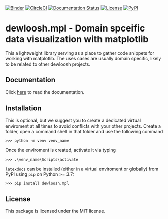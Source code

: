 [![Binder](https://mybinder.org/badge_logo.svg)](https://mybinder.org/v2/gh/dewloosh/PolyMesh/main?labpath=notebooks%5Cgrid.ipynb)
[![CircleCI](https://circleci.com/gh/dewloosh/PolyMesh.svg?style=shield)](https://circleci.com/gh/dewloosh/PolyMesh) 
[![Documentation Status](https://readthedocs.org/projects/polymesh/badge/?version=latest)](https://polymesh.readthedocs.io/en/latest/?badge=latest) 
[![License](https://img.shields.io/badge/License-MIT-yellow.svg)](https://opensource.org/licenses/MIT)
[![PyPI](https://badge.fury.io/py/PolyMesh.svg)](https://pypi.org/project/PolyMesh) 

# **dewloosh.mpl** - Domain spceific data visualization with matplotlib

This a lightweight library serving as a place to gather code snippets for
working with matplotlib. The uses cases are usually domain specific, likely to be related
to other dewloosh projects.

## **Documentation**

Click [here](https:/dewloosh-mpl.readthedocs.io/en/latest/) to read the documentation.

## **Installation**
This is optional, but we suggest you to create a dedicated virtual enviroment at all times to avoid conflicts with your other projects. Create a folder, open a command shell in that folder and use the following command

```console
>>> python -m venv venv_name
```

Once the enviroment is created, activate it via typing

```console
>>> .\venv_name\Scripts\activate
```

`latexdocs` can be installed (either in a virtual enviroment or globally) from PyPI using `pip` on Python >= 3.7:

```console
>>> pip install dewloosh.mpl
```

## **License**

This package is licensed under the MIT license.